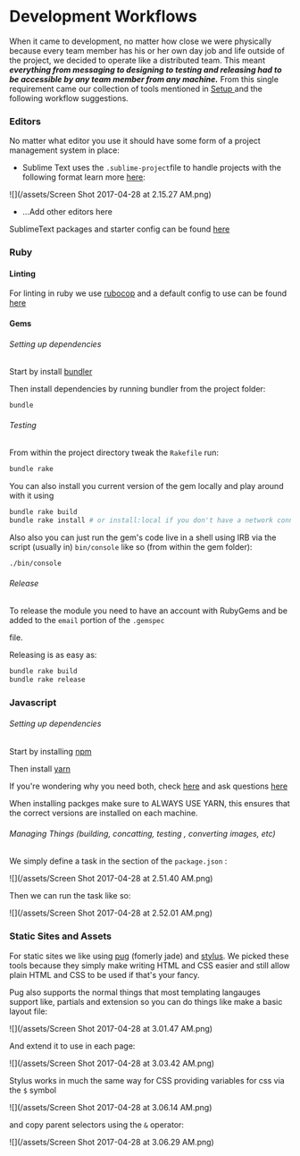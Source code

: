 # Development Workflows

When it came to development, no matter how close we were physically because every team member has his or her own day job and life outside of the project, we decided to operate like a distributed team. This meant _**everything from messaging to designing to testing and releasing had to be accessible by any team member from any machine.**_ From this single requirement came our collection of tools mentioned in [Setup ](/chapter1.md)and the following workflow suggestions.

### Editors

No matter what editor you use it should have some form of a project management system in place:

* Sublime Text uses the `.sublime-project`file to handle projects with the following format learn more [here](https://www.sublimetext.com/docs/3/projects.html):

![](/assets/Screen Shot 2017-04-28 at 2.15.27 AM.png)

* ...Add other editors here

SublimeText packages and starter config can be found [here](https://bitbucket.org/brwnrclse/dotty)

### Ruby

#### Linting

For linting in ruby we use [rubocop](http://rubocop.readthedocs.io/en/latest/) and a default config to use can be found [here](https://bitbucket.org/brwnrclse/dotty)

#### Gems

###### Setting up dependencies

Start by install [bundler](/bundler.io)

Then install dependencies by running bundler from the project folder:

```
bundle
```

###### Testing

From within the project directory tweak the `Rakefile` run:

```bash
bundle rake
```

You can also install you current version of the gem locally and play around with it using

```bash
bundle rake build
bundle rake install # or install:local if you don't have a network connection
```

Also also you can just run the gem's code live in a shell using IRB via the script \(usually in\) `bin/console` like so \(from within the gem folder\):

```
./bin/console
```

###### Release

To release the module you need to have an account with RubyGems and be added to the `email` portion of the `.gemspec`

file.

Releasing is as easy as:

```bash
bundle rake build
bundle rake release
```

### Javascript

###### Setting up dependencies

Start by installing [npm](https://docs.npmjs.com/getting-started/installing-node)

Then install [yarn](https://yarnpkg.com/en/)

If you're wondering why you need both, check [here](https://code.facebook.com/posts/1840075619545360) and ask questions [here](https://twitter.com/yarnpkg)

When installing packges make sure to ALWAYS USE YARN, this ensures that the correct versions are installed on each machine.

###### Managing Things \(building, concatting, testing , converting images, etc\)

We simply define a task in the section of the `package.json` :

![](/assets/Screen Shot 2017-04-28 at 2.51.40 AM.png)

Then we can run the task like so:

![](/assets/Screen Shot 2017-04-28 at 2.52.01 AM.png)

### Static Sites and Assets

For static sites we like using [pug](https://pugjs.org/) \(fomerly jade\) and [stylus](http://stylus-lang.com). We picked these tools because they simply make writing HTML and CSS easier and still allow plain HTML and CSS to be used if that's your fancy.

Pug also supports the normal things that most templating langauges support like, partials and extension so you can do things like make a basic layout file:

![](/assets/Screen Shot 2017-04-28 at 3.01.47 AM.png)

And extend it to use in each page:

![](/assets/Screen Shot 2017-04-28 at 3.03.42 AM.png)

Stylus works in much the same way for CSS providing variables for css via the `$` symbol

![](/assets/Screen Shot 2017-04-28 at 3.06.14 AM.png)

and copy parent selectors using the `&` operator:

![](/assets/Screen Shot 2017-04-28 at 3.06.29 AM.png)

